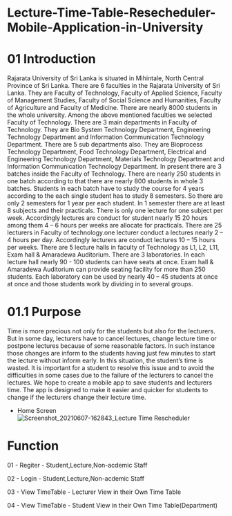 # Lecture-Time-Table-Resecheduler-Mobile-Application-in-University

# 01 Introduction

   Rajarata University of Sri Lanka is situated in Mihintale, North Central Province of Sri Lanka. There are 6 faculties in the Rajarata University of Sri Lanka. They are Faculty of Technology, Faculty of Applied Science, Faculty of Management Studies, Faculty of Social Science and Humanities, Faculty of Agriculture and Faculty of Medicine. There are nearly 8000 students in the whole university. Among the above mentioned faculties we selected Faculty of Technology.
There are 3 main departments in Faculty of Technology. They are Bio System Technology Department, Engineering Technology Department and Information Communication Technology Department. There are 5 sub departments also. They are Bioprocess Technology Department, Food Technology Department, Electrical and Engineering Technology Department, Materials Technology Department and Information Communication Technology Department. 
In present there are 3 batches inside the Faculty of Technology. There are nearly 250 students in one batch according to that there are nearly 800 students in whole 3 batches. Students in each batch have to study the course for 4 years according to the each single student has to study 8 semesters. So there are only 2 semesters for 1 year per each student. In 1 semester there are at least 8 subjects and their practicals. There is only one lecture for one subject per week. Accordingly lectures are conduct for student nearly 15 20 hours among them 4 – 6 hours per weeks are allocate for practicals. 
There are 25 lecturers in Faculty of technology.one lecturer conduct a lectures nearly 2 – 4 hours per day. Accordingly lecturers are conduct lectures 10 – 15 hours per weeks. 
There are 5 lecture halls in faculty of Technology as L1, L2, L11, Exam hall & Amaradewa Auditorium. There are 3 laboratories. In each lecture hall nearly 90 - 100 students can have seats at once. Exam hall & Amaradewa Auditorium can provide seating facility for more than 250 students. Each laboratory can be used by nearly 40 – 45 students at once at once and those students work by dividing in to several groups. 


# 01.1	Purpose
   Time is more precious not only for the students but also for the lecturers. But in some day, lecturers have to cancel lectures, change lecture time or postpone lectures because of some reasonable factors. In such instance those changes are inform to the students having just few minutes to start the lecture without inform early. In this situation, the student’s time is wasted. It is important for a student to resolve this issue and to avoid the difficulties in some cases due to the failure of the lecturers to cancel the lectures. 
We hope to create a mobile app to save students and lecturers time. The app is designed to make it easier and quicker for students to change if the lecturers change their lecture time. 
* Home Screen
![Screenshot_20210607-162843_Lecture Time Rescheduler](https://user-images.githubusercontent.com/49139755/121305231-fc0d6100-c91a-11eb-8191-5355aeda030f.jpg)


# Function
   01 - Regiter - Student,Lecture,Non-acdemic Staff
   
   02 - Login - Student,Lecture,Non-acdemic Staff
   
   03 - View TimeTable - Lecturer View in their Own Time Table
   
   04 - View TimeTable - Student View in their Own Time Table(Department)
